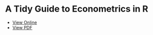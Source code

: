# A Tidy Guide to Econometrics in R

- [View Online](https://htmlpreview.github.io/?https://github.com/ryansafner/tidymetricsguide/blob/master/tidy_guide_to_econometrics.html)
- [View PDF](https://github.com/ryansafner/tidymetricsguide/blob/master/tidy_guide_to_econometrics_pdf.pdf)